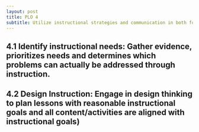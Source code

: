 ```yaml
---
layout: post
title: PLO 4
subtitle: Utilize instructional strategies and communication in both formal and informal interactions to increase information competence. [Instructional Communication]
---
```

## 4.1 Identify instructional needs: Gather evidence, prioritizes needs and determines which problems can actually be addressed through instruction.

## 4.2 Design Instruction: Engage in design thinking to plan lessons with reasonable instructional goals and all content/activities are aligned with instructional goals)
